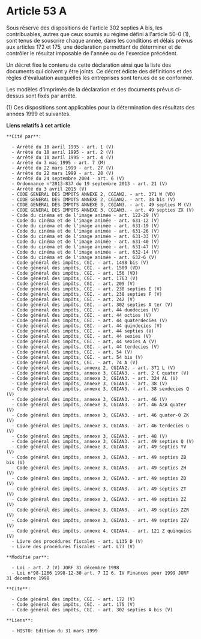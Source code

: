 # Article 53 A

Sous réserve des dispositions de l'article 302 septies A bis, les contribuables, autres que ceux soumis au régime défini à
l'article 50-0 (1), sont tenus de souscrire chaque année, dans les conditions et délais prévus aux articles 172 et 175, une
déclaration permettant de déterminer et de contrôler le résultat imposable de l'année ou de l'exercice précédent. 

Un décret fixe le contenu de cette déclaration ainsi que la liste des documents qui doivent y être joints. Ce décret édicte
des définitions et des règles d'évaluation auxquelles les entreprises sont tenues de se conformer. 

Les modèles d'imprimés de la déclaration et des documents prévus ci-dessus sont fixés par arrêté. 

(1) Ces dispositions sont applicables pour la détermination des résultats des années 1999 et suivantes.

**Liens relatifs à cet article**

	**Cité par**:

	  - Arrêté du 10 avril 1995 - art. 1 (V)
	  - Arrêté du 10 avril 1995 - art. 2 (V)
	  - Arrêté du 10 avril 1995 - art. 4 (V)
	  - Arrêté du 3 mai 1995 - art. 7 (M)
	  - Arrêté du 22 mars 1999 - art. 27 (V)
	  - Arrêté du 22 mars 1999 - art. 28 (V)
	  - Arrêté du 24 septembre 2004 - art. 6 (V)
	  - Ordonnance n°2013-837 du 19 septembre 2013 - art. 21 (V)
	  - Arrêté du 3 avril 2015 (V)
	  - CODE GENERAL DES IMPOTS ANNEXE 2, CGIAN2. - art. 371 W (VD)
	  - CODE GENERAL DES IMPOTS ANNEXE 2, CGIAN2. - art. 38 bis (V)
	  - CODE GENERAL DES IMPOTS ANNEXE 3, CGIAN3. - art. 49 septies M (V)
	  - CODE GENERAL DES IMPOTS ANNEXE 3, CGIAN3. - art. 49 septies ZX (V)
	  - Code du cinéma et de l'image animée - art. 122-29 (V)
	  - Code du cinéma et de l'image animée - art. 631-12 (V)
	  - Code du cinéma et de l'image animée - art. 631-19 (V)
	  - Code du cinéma et de l'image animée - art. 631-26 (V)
	  - Code du cinéma et de l'image animée - art. 631-33 (V)
	  - Code du cinéma et de l'image animée - art. 631-40 (V)
	  - Code du cinéma et de l'image animée - art. 631-47 (V)
	  - Code du cinéma et de l'image animée - art. 632-14 (V)
	  - Code du cinéma et de l'image animée - art. 632-6 (V)
	  - Code général des impôts, CGI. - art. 1498 bis (V)
	  - Code général des impôts, CGI. - art. 1500 (VD)
	  - Code général des impôts, CGI. - art. 156 (VD)
	  - Code général des impôts, CGI. - art. 1763 (V)
	  - Code général des impôts, CGI. - art. 209 (V)
	  - Code général des impôts, CGI. - art. 238 septies E (V)
	  - Code général des impôts, CGI. - art. 238 septies F (V)
	  - Code général des impôts, CGI. - art. 242 (V)
	  - Code général des impôts, CGI. - art. 302 septies A ter (V)
	  - Code général des impôts, CGI. - art. 44 duodecies (V)
	  - Code général des impôts, CGI. - art. 44 octies (V)
	  - Code général des impôts, CGI. - art. 44 quaterdecies (V)
	  - Code général des impôts, CGI. - art. 44 quindecies (V)
	  - Code général des impôts, CGI. - art. 44 septies (V)
	  - Code général des impôts, CGI. - art. 44 sexies (V)
	  - Code général des impôts, CGI. - art. 44 sexies A (V)
	  - Code général des impôts, CGI. - art. 44 terdecies (V)
	  - Code général des impôts, CGI. - art. 54 (V)
	  - Code général des impôts, CGI. - art. 54 bis (V)
	  - Code général des impôts, CGI. - art. 74 A (V)
	  - Code général des impôts, annexe 2, CGIAN2. - art. 371 L (V)
	  - Code général des impôts, annexe 3, CGIAN3. - art. 2 C quater (V)
	  - Code général des impôts, annexe 3, CGIAN3. - art. 324 AL (V)
	  - Code général des impôts, annexe 3, CGIAN3. - art. 38 (V)
	  - Code général des impôts, annexe 3, CGIAN3. - art. 38 sexdecies Q (V)
	  - Code général des impôts, annexe 3, CGIAN3. - art. 46 (V)
	  - Code général des impôts, annexe 3, CGIAN3. - art. 46 AZA quater (V)
	  - Code général des impôts, annexe 3, CGIAN3. - art. 46 quater-0 ZK (V)
	  - Code général des impôts, annexe 3, CGIAN3. - art. 46 terdecies G (V)
	  - Code général des impôts, annexe 3, CGIAN3. - art. 48 (V)
	  - Code général des impôts, annexe 3, CGIAN3. - art. 49 septies Q (V)
	  - Code général des impôts, annexe 3, CGIAN3. - art. 49 septies YV (V)
	  - Code général des impôts, annexe 3, CGIAN3. - art. 49 septies ZB bis (V)
	  - Code général des impôts, annexe 3, CGIAN3. - art. 49 septies ZH (V)
	  - Code général des impôts, annexe 3, CGIAN3. - art. 49 septies ZO (V)
	  - Code général des impôts, annexe 3, CGIAN3. - art. 49 septies ZT (V)
	  - Code général des impôts, annexe 3, CGIAN3. - art. 49 septies ZZ (V)
	  - Code général des impôts, annexe 3, CGIAN3. - art. 49 septies ZZR (V)
	  - Code général des impôts, annexe 3, CGIAN3. - art. 49 septies ZZV (V)
	  - Code général des impôts, annexe 4, CGIAN4. - art. 121 Z quinquies (V)
	  - Livre des procédures fiscales - art. L135 D (V)
	  - Livre des procédures fiscales - art. L73 (V)

	**Modifié par**:

	  - Loi - art. 7 (V) JORF 31 décembre 1998
	  - Loi n°98-1266 1998-12-30 art. 7 II 6, IV Finances pour 1999 JORF 31 décembre 1998

	**Cite**:

	  - Code général des impôts, CGI. - art. 172 (V)
	  - Code général des impôts, CGI. - art. 175 (V)
	  - Code général des impôts, CGI. - art. 302 septies A bis (V)

	**Liens**:

	  - HISTO: Edition du 31 mars 1999
